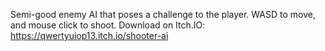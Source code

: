 Semi-good enemy AI that poses a challenge to the player. WASD to move, and mouse click to shoot.
Download on Itch.IO: https://qwertyuiop13.itch.io/shooter-ai
